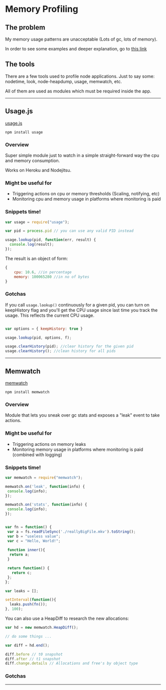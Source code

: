 # Memory Profiling

## The problem

My memory usage patterns are unacceptable (Lots of gc, lots of memory).

In order to see some examples and deeper explanation, go to [this link](http://stackoverflow.com/questions/5326300/garbage-collection-with-node-js)


## The tools

There are a few tools used to profile node applications. Just to say some: nodetime, look, node-heapdump, usage, memwatch, etc.

All of them are used as modules which must be required inside the app.

***
## Usage.js

[usage.js](https://github.com/arunoda/node-usage)

``` npm install usage ```

### Overview

Super simple module just to watch in a simple straight-forward way the cpu and memory consumption.

Works on Heroku and Nodejitsu.

### Might be useful for

* Triggering actions on cpu or memory thresholds (Scaling, notifying, etc)
* Monitoring cpu and memory usage in platforms where monitoring is paid

### Snippets time!

```javascript
var usage = require("usage");

var pid = process.pid // you can use any valid PID instead

usage.lookup(pid, function(err, result) {
  console.log(result);
});

```

The result is an object of form:

```javascript
{
    cpu: 10.6, //in percentage
    memory: 100065280 //in no of bytes
}

```

### Gotchas

If you call ``` usage.lookup() ``` continuously for a given pid, you can turn on keepHistory flag and you'll get the CPU usage since last time you track the usage. This reflects the current CPU usage.

```javascript

var options = { keepHistory: true }

usage.lookup(pid, options, f);

usage.clearHistory(pid); //clear history for the given pid
usage.clearHistory(); //clean history for all pids

```

***

## Memwatch

[memwatch](https://github.com/lloyd/node-memwatch)

``` npm install memwatch ```

### Overview

Module that lets you sneak over gc stats and exposes a "leak" event to take actions.

### Might be useful for

* Triggering actions on memory leaks
* Monitoring memory usage in platforms where monitoring is paid (combined with logging)

### Snippets time!

```javascript
var memwatch = require("memwatch");

memwatch.on('leak', function(info) {
 console.log(info);
});

memwatch.on('stats', function(info) {
 console.log(info);
});


var fn = function() {
 var a = fs.readFileSync('./reallyBigFile.mkv').toString();
 var b = "useless value";
 var c = "Hello, World!";
 
 function inner(){
  return a;
 }

 return function() {
   return c;
 };
};

var leaks = [];

setInterval(function(){
  leaks.push(fn());
}, 100);


```

You can also use a HeapDiff to research the new allocations:

```javascript
var hd = new memwatch.HeapDiff();

// do some things ...

var diff = hd.end();

diff.before // t0 snapshot
diff.after // t1 snapshot
diff.change.details // Allocations and free's by object type

```



### Gotchas



***
